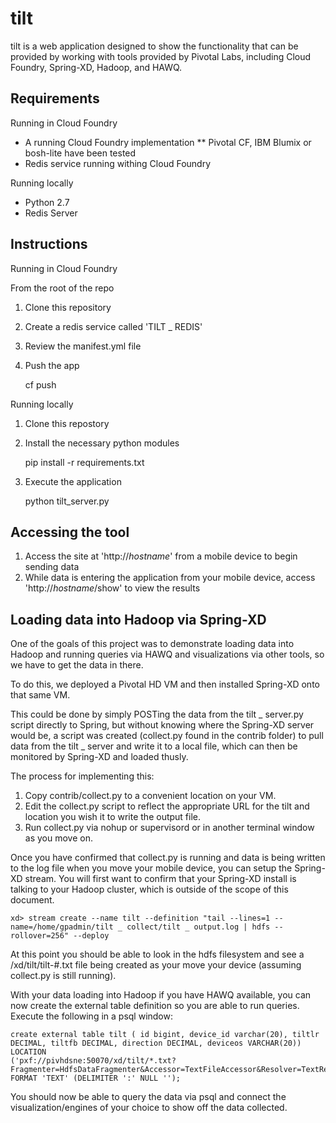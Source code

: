 # tilt

tilt is a web application designed to show the functionality that can be provided by working with tools provided by
Pivotal Labs, including Cloud Foundry, Spring-XD, Hadoop, and HAWQ.   

## Requirements

Running in Cloud Foundry
* A running Cloud Foundry implementation 
** Pivotal CF, IBM Blumix or bosh-lite have been tested
* Redis service running withing Cloud Foundry

Running locally
* Python 2.7
* Redis Server

## Instructions

Running in Cloud Foundry

From the root of the repo

 1. Clone this repository
 2. Create a redis service called 'TILT _ REDIS'
 3. Review the manifest.yml file
 4. Push the app


    cf push 

Running locally

 1. Clone this repostory
 2. Install the necessary python modules 
   

    pip install -r requirements.txt

 3. Execute the application


    python tilt_server.py

## Accessing the tool

 1. Access the site at 'http://*hostname*' from a mobile device to begin sending data
 2. While data is entering the application from your mobile device, access 'http://*hostname*/show' to view the results

## Loading data into Hadoop via Spring-XD

One of the goals of this project was to demonstrate loading data into Hadoop and running queries via HAWQ and visualizations via other tools, so we have to get the data in there.  

To do this, we deployed a Pivotal HD VM and then installed Spring-XD onto that same VM.   

This could be done by simply POSTing the data from the tilt _ server.py script directly to Spring, but without knowing where the Spring-XD server would be, a script was created (collect.py found in the contrib folder) to pull data from the tilt _ server and write it to a local file, which can then be monitored by Spring-XD and loaded thusly.

The process for implementing this:

 1. Copy contrib/collect.py to a convenient location on your VM.
 2. Edit the collect.py script to reflect the appropriate URL for the tilt and location you wish it to write the output file.
 3. Run collect.py via nohup or supervisord or in another terminal window as you move on.

Once you have confirmed that collect.py is running and data is being written to the log file when you move your mobile
device, you can setup the Spring-XD stream.  You will first want to confirm that your Spring-XD install is talking to
your Hadoop cluster, which is outside of the scope of this document.

    xd> stream create --name tilt --definition "tail --lines=1 --name=/home/gpadmin/tilt _ collect/tilt _ output.log | hdfs --rollover=256" --deploy

At this point you should be able to look in the hdfs filesystem and see a /xd/tilt/tilt-#.txt file being created as your
move your device (assuming collect.py is still running).  

With your data loading into Hadoop if you have HAWQ available, you can now create the external table definition so you
are able to run queries.   Execute the following in a psql window:

    create external table tilt ( id bigint, device_id varchar(20), tiltlr DECIMAL, tiltfb DECIMAL, direction DECIMAL, deviceos VARCHAR(20)) LOCATION
    ('pxf://pivhdsne:50070/xd/tilt/*.txt?Fragmenter=HdfsDataFragmenter&Accessor=TextFileAccessor&Resolver=TextResolver')
    FORMAT 'TEXT' (DELIMITER ':' NULL '');

You should now be able to query the data via psql and connect the visualization/engines of your choice to show off the
data collected.

